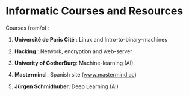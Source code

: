 # Informatic Courses and Resources

Courses from/of :

1. **Université de Paris Cité** : Linux and Intro-to-binary-machines

2. **Hacking** : Network, encryption and web-server

3. **Univerity of GotherBurg**: Machine-learning (AI)

4. **Mastermind** : Spanish site (www.mastermind.ac)

5. **Jürgen Schmidhuber**: Deep Learning (AI)
